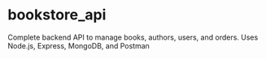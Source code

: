 # bookstore_api
Complete backend API to manage books, authors, users, and orders. Uses Node.js, Express, MongoDB, and Postman
